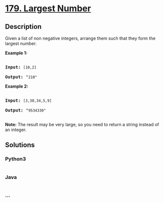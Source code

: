 # [179. Largest Number](https://leetcode.com/problems/largest-number)

## Description
<p>Given a list of non negative integers, arrange them such that they form the largest number.</p>

<p><strong>Example 1:</strong></p>

<pre>
<strong>Input:</strong> <code>[10,2]</code>
<strong>Output:</strong> &quot;<code>210&quot;</code></pre>

<p><strong>Example 2:</strong></p>

<pre>
<strong>Input:</strong> <code>[3,30,34,5,9]</code>
<strong>Output:</strong> &quot;<code>9534330&quot;</code>
</pre>

<p><strong>Note:</strong> The result may be very large, so you need to return a string instead of an integer.</p>



## Solutions


### Python3

```python

```

### Java

```java

```

### ...
```

```
